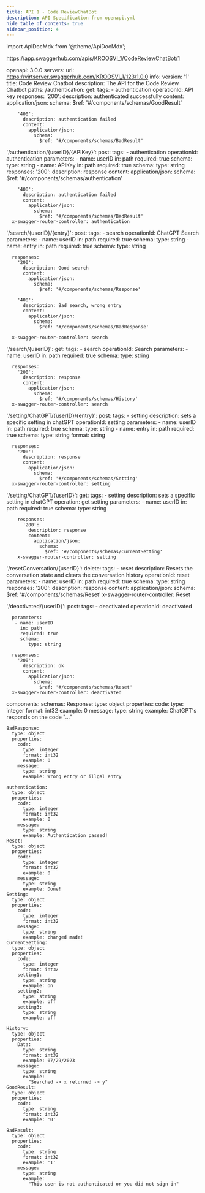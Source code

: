 ```yaml
---
title: API 1 - Code ReviewChatBot
description: API Specification from openapi.yml
hide_table_of_contents: true
sidebar_position: 4 
---
```


import ApiDocMdx from '@theme/ApiDocMdx';
<ApiDocMdx id="using-single-yaml"/>

https://app.swaggerhub.com/apis/KROOSVI_1/CodeReviewChatBot/1

openapi: 3.0.0
servers:
    url: https://virtserver.swaggerhub.com/KROOSVI_1/123/1.0.0
info:
  version: '1'
  title: Code Review Chatbot
  description: The API for the Code Review Chatbot
paths:
  /authentication:
    get:
      tags:
        - authentication
      operationId: API key
      responses:
        '200':
          description: authenticated successfully
          content:
            application/json:
              schema:
                $ref: '#/components/schemas/GoodResult'
              
        '400':
          description: authentication failed
          content:
            application/json:
              schema:
                $ref: '#/components/schemas/BadResult'
                
  '/authentication/{userID}/{APIKey}':
    post:
      tags:
        - authentication
      operationId: authentication
      parameters:
        - name: userID
          in: path
          required: true
          schema:
            type: string
        - name: APIKey
          in: path
          required: true
          schema:
            type: string
      responses:
        '200':
          description: response
          content:
            application/json:
              schema:
                $ref: '#/components/schemas/authentication'
                
        '400':
          description: authentication failed
          content:
            application/json:
              schema:
                $ref: '#/components/schemas/BadResult'
      x-swagger-router-controller: authentication
              
  '/search/{userID}/{entry}':
    post:
      tags:
        - search 
      operationId: ChatGPT Search
      parameters:
        - name: userID
          in: path
          required: true
          schema:
            type: string
        - name: entry
          in: path
          required: true
          schema:
            type: string

      responses:
        '200':
          description: Good search
          content:
            application/json:
              schema:
                $ref: '#/components/schemas/Response'
        
        '400':
          description: Bad search, wrong entry
          content:
            application/json:
              schema:
                $ref: '#/components/schemas/BadResponse'
                
      x-swagger-router-controller: search
  
  '/search/{userID}':
    get:
      tags:
        - search 
      operationId: Search
      parameters:
        - name: userID
          in: path
          required: true
          schema:
            type: string

      responses:
        '200':
          description: response
          content:
            application/json:
              schema:
                $ref: '#/components/schemas/History'
      x-swagger-router-controller: search
      
  '/setting/ChatGPT/{userID}/{entry}':
    post:
      tags:
        - setting
      description: sets a specific setting in chatGPT
      operationId: setting
      parameters:
        - name: userID
          in: path
          required: true
          schema:
            type: string
        - name: entry
          in: path
          required: true
          schema:
            type: string
            format: string
       
      responses:
        '200':
          description: response
          content:
            application/json:
              schema:
                $ref: '#/components/schemas/Setting'
      x-swagger-router-controller: setting
      
  '/setting/ChatGPT/{userID}':
     get:
        tags:
          - setting
        description: sets a specific setting in chatGPT
        operation: get setting
        parameters:
          - name: userID
            in: path
            required: true
            schema:
              type: string
   
        responses:
          '200':
            description: response
            content:
              application/json:
                schema:
                  $ref: '#/components/schemas/CurrentSetting'
        x-swagger-router-controller: setting
        
 
  '/resetConversation/{userID}':
    delete:
      tags:
        - reset
      description: Resets the conversation state and clears the conversation history
      operationId: reset
      parameters:
       - name: userID
         in: path
         required: true
         schema:
            type: string
      responses:
        '200':
          description: response
          content:
            application/json:
              schema:
                $ref: '#/components/schemas/Reset'
      x-swagger-router-controller: Reset
      
  '/deactivated/{userID}':
    post:
      tags:
        - deactivated
      operationId: deactivated
      
      parameters:
       - name: userID
         in: path
         required: true
         schema:
            type: string
            
      responses:
        '200':
          description: ok
          content:
            application/json:
              schema:
                $ref: '#/components/schemas/Reset'
      x-swagger-router-controller: deactivated

components:
  schemas:
    Response:
      type: object
      properties:
        code:
          type: integer
          format: int32
          example: 0
        message:
          type: string
          example: ChatGPT's responds on the code "..."
    
    BadResponse:
      type: object
      properties:
        code:
          type: integer
          format: int32
          example: 0
        message:
          type: string
          example: Wrong entry or illgal entry
          
    authentication:
      type: object
      properties:
        code:
          type: integer
          format: int32
          example: 0
        message:
          type: string
          example: Authentication passed!
    Reset:
      type: object
      properties:
        code:
          type: integer
          format: int32
          example: 0
        message:
          type: string
          example: Done!
    Setting:
      type: object
      properties:
        code:
          type: integer
          format: int32
        message:
          type: string
          example: changed made!
    CurrentSetting:
      type: object
      properties:
        code:
          type: integer
          format: int32
        setting1:
          type: string
          example: on
        setting2:
          type: string
          example: off
        setting3:
          type: string
          example: off
          
    History:
      type: object
      properties:
        Data:
          type: string
          format: int32
          example: 07/29/2023
        message:
          type: string
          example: 
            "Searched -> x returned -> y"
    GoodResult:
      type: object
      properties:
        code:
          type: string
          format: int32
          example: '0'
          
    BadResult:
      type: object
      properties:
        code:
          type: string
          format: int32
          example: '1'
        message:
          type: string
          example: 
            "This user is not authenticated or you did not sign in"
